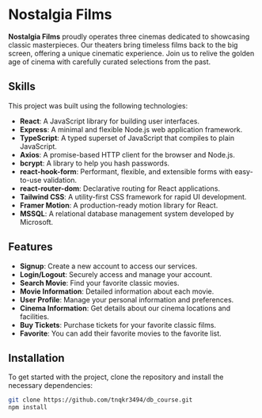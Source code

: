 # Nostalgia Films

**Nostalgia Films** proudly operates three cinemas dedicated to showcasing classic masterpieces. Our theaters bring timeless films back to the big screen, offering a unique cinematic experience. Join us to relive the golden age of cinema with carefully curated selections from the past.



## Skills

This project was built using the following technologies:

- **React**: A JavaScript library for building user interfaces.
- **Express**: A minimal and flexible Node.js web application framework.
- **TypeScript**: A typed superset of JavaScript that compiles to plain JavaScript.
- **Axios**: A promise-based HTTP client for the browser and Node.js.
- **bcrypt**: A library to help you hash passwords.
- **react-hook-form**: Performant, flexible, and extensible forms with easy-to-use validation.
- **react-router-dom**: Declarative routing for React applications.
- **Tailwind CSS**: A utility-first CSS framework for rapid UI development.
- **Framer Motion**: A production-ready motion library for React.
- **MSSQL**: A relational database management system developed by Microsoft.

## Features

- **Signup**: Create a new account to access our services.
- **Login/Logout**: Securely access and manage your account.
- **Search Movie**: Find your favorite classic movies.
- **Movie Information**: Detailed information about each movie.
- **User Profile**: Manage your personal information and preferences.
- **Cinema Information**: Get details about our cinema locations and facilities.
- **Buy Tickets**: Purchase tickets for your favorite classic films.
- **Favorite**: You can add their favorite movies to the favorite list.

## Installation

To get started with the project, clone the repository and install the necessary dependencies:

```bash
git clone https://github.com/tnqkr3494/db_course.git
npm install
